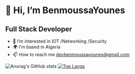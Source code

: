  # **👋 Hi, I’m BenmoussaYounes**
 ## Full Stack Developer
- 👀 I’m interested in IOT /Networking  /Security 
- 🌍 I'm based in Algeria
- 📫 How to reach me devbenmoussayounes@gmail.com
 
![Anurag's GitHub stats](https://github-readme-stats.vercel.app/api?username=Younes&show_icons=true&theme=default)
[![Top Langs](https://github-readme-stats.vercel.app/api/top-langs/?username=BENMOUSSAYounes)](https://github.com/anuraghazra/github-readme-stats)
